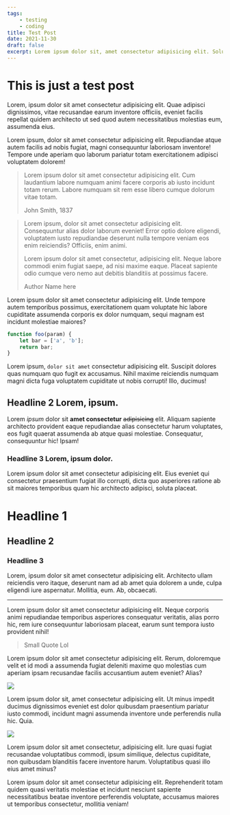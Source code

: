 ```yaml
---
tags:
    - testing
    - coding
title: Test Post
date: 2021-11-30
draft: false
excerpt: Lorem ipsum dolor sit, amet consectetur adipisicing elit. Soluta, neque! Voluptates dolores nulla voluptate itaque illum obcaecati, doloribus voluptatum aliquam!
---
```


# This is just a test post

Lorem, ipsum dolor sit amet consectetur adipisicing elit. Quae adipisci dignissimos, vitae recusandae earum inventore officiis, eveniet facilis repellat quidem architecto ut sed quod autem necessitatibus molestias eum, assumenda eius.

Lorem ipsum, dolor sit amet consectetur adipisicing elit. Repudiandae atque autem facilis ad nobis fugiat, magni consequuntur laboriosam inventore! Tempore unde aperiam quo laborum pariatur totam exercitationem adipisci voluptatem dolorem!

> Lorem ipsum dolor sit amet consectetur adipisicing elit. Cum laudantium labore numquam animi facere corporis ab iusto incidunt totam rerum. Labore numquam sit rem esse libero cumque dolorum vitae totam.
>
> John Smith, 1837

> Lorem ipsum, dolor sit amet consectetur adipisicing elit. Consequuntur alias dolor laborum eveniet! Error optio dolore eligendi, voluptatem iusto repudiandae deserunt nulla tempore veniam eos enim reiciendis? Officiis, enim animi.
>
> Lorem ipsum dolor sit amet consectetur, adipisicing elit. Neque labore commodi enim fugiat saepe, ad nisi maxime eaque. Placeat sapiente odio cumque vero nemo aut debitis blanditiis at possimus facere.
>
> Author Name here

Lorem ipsum dolor sit amet consectetur adipisicing elit. Unde tempore autem temporibus possimus, exercitationem quam voluptate hic labore cupiditate assumenda corporis ex dolor numquam, sequi magnam est incidunt molestiae maiores?

```javascript
function foo(param) {
    let bar = ['a', 'b'];
    return bar;
}
```

Lorem ipsum, `dolor sit amet` consectetur adipisicing elit. Suscipit dolores quas numquam quo fugit ex accusamus. Nihil maxime reiciendis numquam magni dicta fuga voluptatem cupiditate ut nobis corrupti! Illo, ducimus!

## Headline 2 Lorem, ipsum.

Lorem *ipsum* dolor sit **amet consectetur** ~~adipisicing~~ elit. Aliquam sapiente architecto provident eaque repudiandae alias consectetur harum voluptates, eos fugit quaerat assumenda ab atque quasi molestiae. Consequatur, consequuntur hic! Ipsam!

### Headline 3 Lorem, ipsum dolor.

Lorem ipsum dolor sit amet consectetur adipisicing elit. Eius eveniet qui consectetur praesentium fugiat illo corrupti, dicta quo asperiores ratione ab sit maiores temporibus quam hic architecto adipisci, soluta placeat.

# Headline 1

## Headline 2

### Headline 3

Lorem, ipsum dolor sit amet consectetur adipisicing elit. Architecto ullam reiciendis vero itaque, deserunt nam ad ab amet quia dolorem a unde, culpa eligendi iure aspernatur. Mollitia, eum. Ab, obcaecati.

***

Lorem ipsum dolor sit amet consectetur adipisicing elit. Neque corporis animi repudiandae temporibus asperiores consequatur veritatis, alias porro hic, rem iure consequuntur laboriosam placeat, earum sunt tempora iusto provident nihil!

> Small Quote Lol

Lorem ipsum dolor sit amet consectetur adipisicing elit. Rerum, doloremque velit et id modi a assumenda fugiat deleniti maxime quo molestias cum aperiam ipsam recusandae facilis accusantium autem eveniet? Alias?

![](https://wallpaperaccess.com/full/19067.jpg)

Lorem ipsum dolor sit, amet consectetur adipisicing elit. Ut minus impedit ducimus dignissimos eveniet est dolor quibusdam praesentium pariatur iusto commodi, incidunt magni assumenda inventore unde perferendis nulla hic. Quia.

![](https://upload.wikimedia.org/wikipedia/commons/thumb/2/25/Info_icon-72a7cf.svg/256px-Info_icon-72a7cf.svg.png)

Lorem ipsum dolor sit amet consectetur, adipisicing elit. Iure quasi fugiat recusandae voluptatibus commodi, ipsum similique, delectus cupiditate, non quibusdam blanditiis facere inventore harum. Voluptatibus quasi illo eius amet minus?

Lorem ipsum dolor sit amet consectetur adipisicing elit. Reprehenderit totam quidem quasi veritatis molestiae et incidunt nesciunt sapiente necessitatibus beatae inventore perferendis voluptate, accusamus maiores ut temporibus consectetur, mollitia veniam!